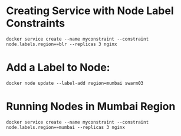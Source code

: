 # Creating Service with Node Label Constraints

    docker service create --name myconstraint --constraint node.labels.region==blr --replicas 3 nginx

# Add a Label to Node:

    docker node update --label-add region=mumbai swarm03

# Running Nodes in Mumbai Region

    docker service create --name myconstraint --constraint node.labels.region==mumbai --replicas 3 nginx

